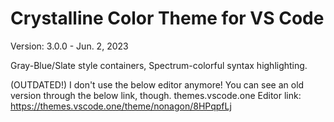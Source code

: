 # Crystalline Color Theme for VS Code
Version: 3.0.0 - Jun. 2, 2023

Gray-Blue/Slate style containers, Spectrum-colorful syntax highlighting.

(OUTDATED!) I don't use the below editor anymore! You can see an old version through the below link, though.
themes.vscode.one Editor link: https://themes.vscode.one/theme/nonagon/8HPqpfLj